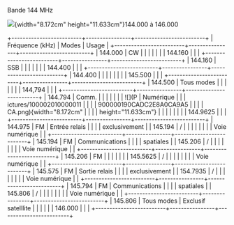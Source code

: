 Bande 144 MHz

![](Pictures/100002010000011900000190CADC2E8A0CA9A5CA.png){width="8.172cm"
height="11.633cm"}144.000 à 146.000

+-------------------------+----------------+-------------------------+
| Fréquence (kHz)         | Modes          | Usage                   |
+-------------------------+----------------+-------------------------+
| 144.000                 | CW             |                         |
|                         |                |                         |
| 144.160                 |                |                         |
+-------------------------+----------------+-------------------------+
| 144.160                 | SSB            |                         |
|                         |                |                         |
| 144.400                 |                |                         |
+-------------------------+----------------+-------------------------+
| 144.400                 |                |                         |
|                         |                |                         |
| 145.500                 |                |                         |
+-------------------------+----------------+-------------------------+
| 144.500                 | Tous modes     |                         |
|                         |                |                         |
| 144,794                 |                |                         |
+-------------------------+----------------+-------------------------+
| 144.794                 | Comm.          |                         |
|                         |                |                         |
| ![](P                   | Numérique      |                         |
| ictures/100002010000011 |                |                         |
| 900000190CADC2E8A0CA9A5 |                |                         |
| CA.png){width="8.172cm" |                |                         |
| height="11.633cm"}      |                |                         |
|                         |                |                         |
| 144.9625                |                |                         |
+-------------------------+----------------+-------------------------+
| 144.975                 | FM             | Entrée relais           |
|                         |                | exclusivement           |
| 145.194                 | /              |                         |
|                         |                |                         |
|                         | Voie numérique |                         |
+-------------------------+----------------+-------------------------+
| 145.194                 | FM             | Communications          |
|                         |                | spatiales               |
| 145.206                 | /              |                         |
|                         |                |                         |
|                         | Voie numérique |                         |
+-------------------------+----------------+-------------------------+
| 145.206                 | FM             |                         |
|                         |                |                         |
| 145.5625                | /              |                         |
|                         |                |                         |
|                         | Voie numérique |                         |
+-------------------------+----------------+-------------------------+
| 145.575                 | FM             | Sortie relais           |
|                         |                | exclusivement           |
| 154.7935                | /              |                         |
|                         |                |                         |
|                         | Voie numérique |                         |
+-------------------------+----------------+-------------------------+
| 145.794                 | FM             | Communications          |
|                         |                | spatiales               |
| 145.806                 | /              |                         |
|                         |                |                         |
|                         | Voie numérique |                         |
+-------------------------+----------------+-------------------------+
| 145.806                 | Tous modes     | Exclusif satelllite     |
|                         |                |                         |
| 146.000                 |                |                         |
+-------------------------+----------------+-------------------------+
